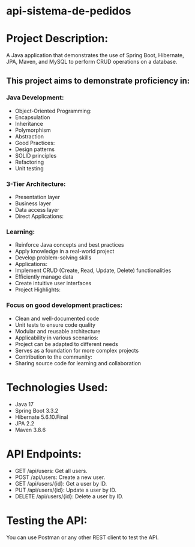 # api-sistema-de-pedidos

# Project Description:
A Java application that demonstrates the use of Spring Boot, Hibernate, JPA, Maven, and MySQL to perform CRUD operations on a database.

## This project aims to demonstrate proficiency in:

### Java Development:

* Object-Oriented Programming:
* Encapsulation
* Inheritance
* Polymorphism
* Abstraction
* Good Practices:
* Design patterns
* SOLID principles
* Refactoring
* Unit testing
  
### 3-Tier Architecture:

* Presentation layer
* Business layer
* Data access layer
* Direct Applications:

### Learning:

* Reinforce Java concepts and best practices
* Apply knowledge in a real-world project
* Develop problem-solving skills
* Applications:
* Implement CRUD (Create, Read, Update, Delete) functionalities
* Efficiently manage data
* Create intuitive user interfaces
* Project Highlights:

### Focus on good development practices:

* Clean and well-documented code
* Unit tests to ensure code quality
* Modular and reusable architecture
* Applicability in various scenarios:
* Project can be adapted to different needs
* Serves as a foundation for more complex projects
* Contribution to the community:
* Sharing source code for learning and collaboration


# Technologies Used:

* Java 17  
* Spring Boot 3.3.2  
* Hibernate 5.6.10.Final  
* JPA 2.2  
* Maven 3.8.6  

# API Endpoints:

* GET /api/users: Get all users.  
* POST /api/users: Create a new user.  
* GET /api/users/{id}: Get a user by ID.  
* PUT /api/users/{id}: Update a user by ID.  
* DELETE /api/users/{id}: Delete a user by ID.
  
# Testing the API:

You can use Postman or any other REST client to test the API.

